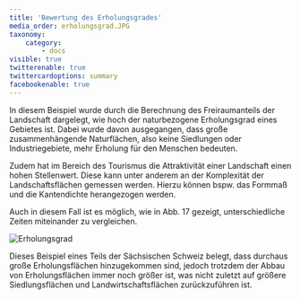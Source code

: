 ```yaml
---
title: 'Bewertung des Erholungsgrades'
media_order: erholungsgrad.JPG
taxonomy:
    category:
        - docs
visible: true
twitterenable: true
twittercardoptions: summary
facebookenable: true
---
```


In diesem Beispiel wurde durch die Berechnung des Freiraumanteils der Landschaft dargelegt, wie hoch der naturbezogene Erholungsgrad eines Gebietes ist. Dabei wurde davon ausgegangen, dass große zusammenhängende Naturflächen, also keine Siedlungen oder Industriegebiete, mehr Erholung für den Menschen bedeuten.

Zudem hat im Bereich des Tourismus die Attraktivität einer Landschaft einen hohen Stellenwert. Diese kann unter anderem an der Komplexität der Landschaftsflächen gemessen werden. Hierzu können bspw. das Formmaß und die Kantendichte herangezogen werden.

Auch in diesem Fall ist es möglich, wie in Abb. 17 gezeigt, unterschiedliche Zeiten miteinander zu vergleichen.

![Erholungsgrad](erholungsgrad.JPG?lightbox=800&classes=caption "Abb. 17: Vergleich Erholungswert 1940/1995 Sächsische Schweiz (Quelle: WALZ 2013)")

Dieses Beispiel eines Teils der Sächsischen Schweiz belegt, dass durchaus große Erholungsflächen hinzugekommen sind, jedoch trotzdem der Abbau von Erholungsflächen immer noch größer ist, was nicht zuletzt auf größere Siedlungsflächen und Landwirtschaftsflächen zurückzuführen ist.
